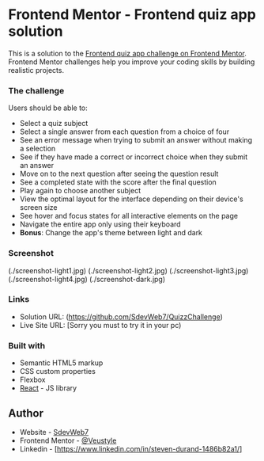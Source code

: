 # Frontend Mentor - Frontend quiz app solution

This is a solution to the [Frontend quiz app challenge on Frontend Mentor](https://www.frontendmentor.io/challenges/frontend-quiz-app-BE7xkzXQnU). Frontend Mentor challenges help you improve your coding skills by building realistic projects. 


### The challenge

Users should be able to:

- Select a quiz subject
- Select a single answer from each question from a choice of four
- See an error message when trying to submit an answer without making a selection
- See if they have made a correct or incorrect choice when they submit an answer
- Move on to the next question after seeing the question result
- See a completed state with the score after the final question
- Play again to choose another subject
- View the optimal layout for the interface depending on their device's screen size
- See hover and focus states for all interactive elements on the page
- Navigate the entire app only using their keyboard
- **Bonus**: Change the app's theme between light and dark


### Screenshot

(./screenshot-light1.jpg)
(./screenshot-light2.jpg)
(./screenshot-light3.jpg)
(./screenshot-light4.jpg)
(./screenshot-dark.jpg)


### Links

- Solution URL: (https://github.com/SdevWeb7/QuizzChallenge)
- Live Site URL: [Sorry you must to try it in your pc)


### Built with

- Semantic HTML5 markup
- CSS custom properties
- Flexbox
- [React](https://reactjs.org/) - JS library


## Author

- Website - [SdevWeb7](https://sdevweb.fr)
- Frontend Mentor - [@Veustyle](https://www.frontendmentor.io/profile/Veustyle)
- Linkedin - [https://www.linkedin.com/in/steven-durand-1486b82a1/]
